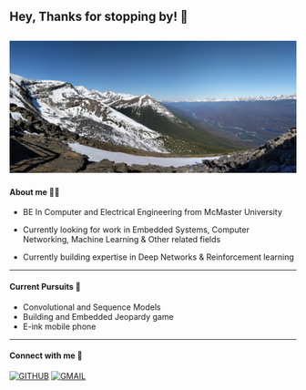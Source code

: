 ## Hey, Thanks for stopping by! 👋

## <img alt="Javascript" src="./Panoramic.jpg" />

#### About me 👨‍💻

- BE In Computer and Electrical Engineering from McMaster University

- Currently looking for work in Embedded Systems, Computer Networking, Machine Learning & Other related fields

- Currently building expertise in Deep Networks & Reinforcement learning

---

#### Current Pursuits 🚩

- Convolutional and Sequence Models
- Building and Embedded Jeopardy game
- E-ink mobile phone

---

#### Connect with me 🔗

[![GITHUB](https://img.shields.io/badge/linkedin-%230A66C2.svg?&style=for-the-badge&logo=linkedin&logoColor=white)](https://www.linkedin.com/in/justin-covach2001/)
[![GMAIL](https://img.shields.io/badge/GMAIL-%23EA4335.svg?&style=for-the-badge&logo=GMAIL&logoColor=white)](mailto:covjus01@gmail.com)
